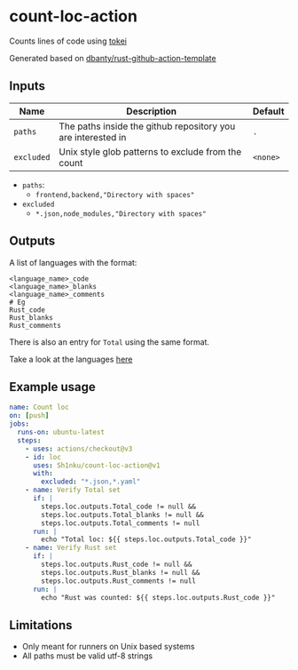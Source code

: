 # count-loc-action

Counts lines of code using [tokei](https://github.com/XAMPPRocky/tokei)

Generated based on [dbanty/rust-github-action-template](https://github.com/dbanty/rust-github-action-template)

## Inputs
| Name       | Description                                                  | Default  |
|------------|--------------------------------------------------------------|----------|
| `paths`    | The paths inside the github repository you are interested in | `.`      |
| `excluded` | Unix style glob patterns to exclude from the count           | `<none>` |

- `paths`:
  - `frontend,backend,"Directory with spaces"`
- `excluded`
  - `*.json,node_modules,"Directory with spaces"`

## Outputs
A list of languages with the format:
```
<language_name>_code
<language_name>_blanks
<language_name>_comments
# Eg
Rust_code
Rust_blanks
Rust_comments
```
There is also an entry for `Total` using the same format.

Take a look at the languages [here](https://github.com/XAMPPRocky/tokei/blob/v12.1.2/README.md#supported-languages)

## Example usage
```yaml
name: Count loc
on: [push]
jobs:
  runs-on: ubuntu-latest
  steps:
    - uses: actions/checkout@v3
    - id: loc
      uses: Sh1nku/count-loc-action@v1
      with:
        excluded: "*.json,*.yaml"
    - name: Verify Total set
      if: |
        steps.loc.outputs.Total_code != null &&
        steps.loc.outputs.Total_blanks != null &&
        steps.loc.outputs.Total_comments != null
      run: |
        echo "Total loc: ${{ steps.loc.outputs.Total_code }}"
    - name: Verify Rust set
      if: |
        steps.loc.outputs.Rust_code != null &&
        steps.loc.outputs.Rust_blanks != null &&
        steps.loc.outputs.Rust_comments != null
      run: |
        echo "Rust was counted: ${{ steps.loc.outputs.Rust_code }}"
```

## Limitations
- Only meant for runners on Unix based systems
- All paths must be valid utf-8 strings